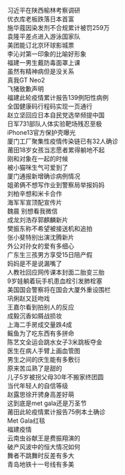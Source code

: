 习近平在陕西榆林考察调研  
优衣库老板跌落日本首富  
施华蔻因染发剂不合规累计被罚259万  
袁隆平差点进入游泳国家队  
美团能订北京环球影城票  
李沁对第一印象的比喻好形象  
福建一男生戴防毒面罩上课  
虽然有精神病但是没关系  
真我GT Neo2  
飞猪致歉声明  
福建此轮疫情累计报告139例阳性病例  
全国健康码行程码实现一页通行  
赵立坚回应日本自民党选举频提中国  
日军731部队人体实验靶场残忍至极  
iPhone13官方保护壳曝光  
厦门工厂聚集性疫情传染链已有32人确诊  
莆田18岁女孩当志愿者累得躺地不起  
刚和对象在一起的时候  
被小猫咪生气可爱到了  
厦门通报新增确诊病例情况  
姐弟俩不想写作业到警察局举报妈妈  
刘柏辛想和米卡合作  
海军军宣顶配宣传片  
魏晨 别想看我微信  
成龙刘浩存郭麒麟新片  
樊振东称不希望被接送机和追拍  
张小斐特别出演沈腾新片  
外公对孙女的爱有多细心  
广东生三孩男方享受15日陪产假  
妈妈是不是说漏嘴了  
人教社回应网传课本封面二胎变三胎  
9岁娃躺着玩手机患血栓引发肺栓塞  
美国国会警察将在国会大厦外重设围栏  
巩俐赵又廷吻戏  
王嘉尔看到拍别人的反应  
成毅沉香如屑战损妆  
上海二手房成交量跌4成  
鳐鱼为了吃东西有多拼命  
陈艺文全运会跳水女子3米跳板夺金  
医生在病人手臂上画血管图  
男生之间的庆生能有多敷衍  
原来苦瓜熟了是甜的  
儿子5岁被拐父母30年不搬家终团圆  
当代年轻人的自信等级  
赵露思徐开骋身高差好萌  
这到底是met gala还是万圣节  
莆田此轮疫情累计报告75例本土确诊  
Met Gala红毯  
福建疫情  
云南虫谷献王是费振翔演的  
破产风波中的恒大情况如何  
舞者不跳舞时反差有多大  
青岛地铁十一号线有多美  
